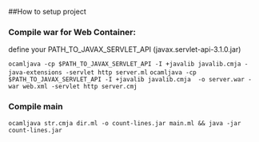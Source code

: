 ##How to setup project

### Compile war for Web Container:

define your PATH_TO_JAVAX_SERVLET_API (javax.servlet-api-3.1.0.jar)

`ocamljava -cp $PATH_TO_JAVAX_SERVLET_API -I +javalib javalib.cmja -java-extensions -servlet http server.ml`
`ocamljava -cp $PATH_TO_JAVAX_SERVLET_API -I +javalib javalib.cmja  -o server.war -war web.xml -servlet http server.cmj`

### Compile main 

`ocamljava str.cmja dir.ml -o count-lines.jar main.ml && java -jar count-lines.jar`